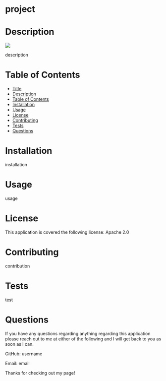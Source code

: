 
project
=============
Description
===========

<img src="https://img.shields.io/badge/license-Apache 2.0-green"/>

description

Table of Contents
=================
  * [Title](#title)
  * [Description](#description)
  * [Table of Contents](#table-of-contents)
  * [Installation](#installation)
  * [Usage](#usage)
  * [License](#license)
  * [Contributing](#contributing)
  * [Tests](#tests)
  * [Questions](#questions)
   
Installation
============
installation

Usage
=====
usage
  
License
=======
This application is covered the following license: Apache 2.0
  
Contributing
============
contribution
  
Tests
=====
test
  
Questions
=========

If you have any questions regarding anything regarding this application please reach out to me at either of the following and I will get back to you as soon as I can. 

GitHub: username

Email: email

 Thanks for checking out my page!